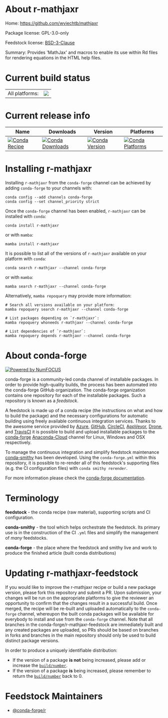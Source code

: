 About r-mathjaxr
================

Home: https://github.com/wviechtb/mathjaxr

Package license: GPL-3.0-only

Feedstock license: [BSD-3-Clause](https://github.com/conda-forge/r-mathjaxr-feedstock/blob/main/LICENSE.txt)

Summary: Provides 'MathJax' and macros to enable its use within Rd files for rendering equations in the HTML help files.

Current build status
====================


<table><tr><td>All platforms:</td>
    <td>
      <a href="https://dev.azure.com/conda-forge/feedstock-builds/_build/latest?definitionId=10850&branchName=main">
        <img src="https://dev.azure.com/conda-forge/feedstock-builds/_apis/build/status/r-mathjaxr-feedstock?branchName=main">
      </a>
    </td>
  </tr>
</table>

Current release info
====================

| Name | Downloads | Version | Platforms |
| --- | --- | --- | --- |
| [![Conda Recipe](https://img.shields.io/badge/recipe-r--mathjaxr-green.svg)](https://anaconda.org/conda-forge/r-mathjaxr) | [![Conda Downloads](https://img.shields.io/conda/dn/conda-forge/r-mathjaxr.svg)](https://anaconda.org/conda-forge/r-mathjaxr) | [![Conda Version](https://img.shields.io/conda/vn/conda-forge/r-mathjaxr.svg)](https://anaconda.org/conda-forge/r-mathjaxr) | [![Conda Platforms](https://img.shields.io/conda/pn/conda-forge/r-mathjaxr.svg)](https://anaconda.org/conda-forge/r-mathjaxr) |

Installing r-mathjaxr
=====================

Installing `r-mathjaxr` from the `conda-forge` channel can be achieved by adding `conda-forge` to your channels with:

```
conda config --add channels conda-forge
conda config --set channel_priority strict
```

Once the `conda-forge` channel has been enabled, `r-mathjaxr` can be installed with `conda`:

```
conda install r-mathjaxr
```

or with `mamba`:

```
mamba install r-mathjaxr
```

It is possible to list all of the versions of `r-mathjaxr` available on your platform with `conda`:

```
conda search r-mathjaxr --channel conda-forge
```

or with `mamba`:

```
mamba search r-mathjaxr --channel conda-forge
```

Alternatively, `mamba repoquery` may provide more information:

```
# Search all versions available on your platform:
mamba repoquery search r-mathjaxr --channel conda-forge

# List packages depending on `r-mathjaxr`:
mamba repoquery whoneeds r-mathjaxr --channel conda-forge

# List dependencies of `r-mathjaxr`:
mamba repoquery depends r-mathjaxr --channel conda-forge
```


About conda-forge
=================

[![Powered by
NumFOCUS](https://img.shields.io/badge/powered%20by-NumFOCUS-orange.svg?style=flat&colorA=E1523D&colorB=007D8A)](https://numfocus.org)

conda-forge is a community-led conda channel of installable packages.
In order to provide high-quality builds, the process has been automated into the
conda-forge GitHub organization. The conda-forge organization contains one repository
for each of the installable packages. Such a repository is known as a *feedstock*.

A feedstock is made up of a conda recipe (the instructions on what and how to build
the package) and the necessary configurations for automatic building using freely
available continuous integration services. Thanks to the awesome service provided by
[Azure](https://azure.microsoft.com/en-us/services/devops/), [GitHub](https://github.com/),
[CircleCI](https://circleci.com/), [AppVeyor](https://www.appveyor.com/),
[Drone](https://cloud.drone.io/welcome), and [TravisCI](https://travis-ci.com/)
it is possible to build and upload installable packages to the
[conda-forge](https://anaconda.org/conda-forge) [Anaconda-Cloud](https://anaconda.org/)
channel for Linux, Windows and OSX respectively.

To manage the continuous integration and simplify feedstock maintenance
[conda-smithy](https://github.com/conda-forge/conda-smithy) has been developed.
Using the ``conda-forge.yml`` within this repository, it is possible to re-render all of
this feedstock's supporting files (e.g. the CI configuration files) with ``conda smithy rerender``.

For more information please check the [conda-forge documentation](https://conda-forge.org/docs/).

Terminology
===========

**feedstock** - the conda recipe (raw material), supporting scripts and CI configuration.

**conda-smithy** - the tool which helps orchestrate the feedstock.
                   Its primary use is in the construction of the CI ``.yml`` files
                   and simplify the management of *many* feedstocks.

**conda-forge** - the place where the feedstock and smithy live and work to
                  produce the finished article (built conda distributions)


Updating r-mathjaxr-feedstock
=============================

If you would like to improve the r-mathjaxr recipe or build a new
package version, please fork this repository and submit a PR. Upon submission,
your changes will be run on the appropriate platforms to give the reviewer an
opportunity to confirm that the changes result in a successful build. Once
merged, the recipe will be re-built and uploaded automatically to the
`conda-forge` channel, whereupon the built conda packages will be available for
everybody to install and use from the `conda-forge` channel.
Note that all branches in the conda-forge/r-mathjaxr-feedstock are
immediately built and any created packages are uploaded, so PRs should be based
on branches in forks and branches in the main repository should only be used to
build distinct package versions.

In order to produce a uniquely identifiable distribution:
 * If the version of a package **is not** being increased, please add or increase
   the [``build/number``](https://docs.conda.io/projects/conda-build/en/latest/resources/define-metadata.html#build-number-and-string).
 * If the version of a package **is** being increased, please remember to return
   the [``build/number``](https://docs.conda.io/projects/conda-build/en/latest/resources/define-metadata.html#build-number-and-string)
   back to 0.

Feedstock Maintainers
=====================

* [@conda-forge/r](https://github.com/conda-forge/r/)


